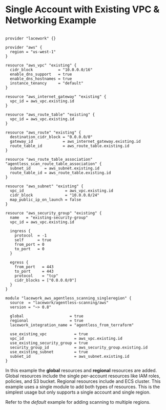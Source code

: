 # Single Account with Existing VPC & Networking Example

```hcl

provider "lacework" {}

provider "aws" {
  region = "us-west-1"
}

resource "aws_vpc" "existing" {
  cidr_block           = "10.0.0.0/16"
  enable_dns_support   = true
  enable_dns_hostnames = true
  instance_tenancy     = "default"
}

resource "aws_internet_gateway" "existing" {
  vpc_id = aws_vpc.existing.id
}

resource "aws_route_table" "existing" {
  vpc_id = aws_vpc.existing.id
}

resource "aws_route" "existing" {
  destination_cidr_block = "0.0.0.0/0"
  gateway_id             = aws_internet_gateway.existing.id
  route_table_id         = aws_route_table.existing.id
}

resource "aws_route_table_association" "agentless_scan_route_table_association" {
  subnet_id      = aws_subnet.existing.id
  route_table_id = aws_route_table.existing.id
}

resource "aws_subnet" "existing" {
  vpc_id                  = aws_vpc.existing.id
  cidr_block              = "10.0.0.0/24"
  map_public_ip_on_launch = false
}

resource "aws_security_group" "existing" {
  name   = "existing-security-group"
  vpc_id = aws_vpc.existing.id

  ingress {
    protocol  = -1
    self      = true
    from_port = 0
    to_port   = 0
  }

  egress {
    from_port   = 443
    to_port     = 443
    protocol    = "tcp"
    cidr_blocks = ["0.0.0.0/0"]
  }
}

module "lacework_aws_agentless_scanning_singleregion" {
  source  = "lacework/agentless-scanning/aws"
  version = "~> 0.8"

  global                    = true
  regional                  = true
  lacework_integration_name = "agentless_from_terraform"

  use_existing_vpc            = true
  vpc_id                      = aws_vpc.existing.id
  use_existing_security_group = true
  security_group_id           = aws_security_group.existing.id
  use_existing_subnet         = true
  subnet_id                   = aws_subnet.existing.id
}
```

In this example the **global** resources and **regional** resources are added.
Global resources include the single per-account resources like IAM roles,
policies, and S3 bucket. Regional resources include and ECS cluster.
This example uses a single module to add both types of resources.
This is the simplest usage but only supports a single account and single region.

Refer to the _default_ example for adding scanning to multiple regions.
